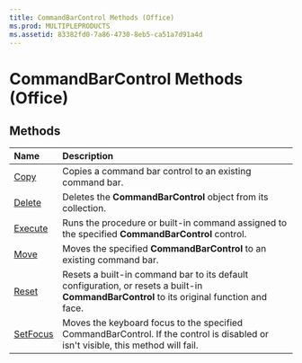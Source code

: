 ```yaml
---
title: CommandBarControl Methods (Office)
ms.prod: MULTIPLEPRODUCTS
ms.assetid: 83382fd0-7a86-4730-8eb5-ca51a7d91a4d
---
```



# CommandBarControl Methods (Office)

## Methods



|**Name**|**Description**|
|:-----|:-----|
|[Copy](commandbarcontrol-copy-method-office.md)|Copies a command bar control to an existing command bar.|
|[Delete](commandbarcontrol-delete-method-office.md)|Deletes the  **CommandBarControl** object from its collection.|
|[Execute](commandbarcontrol-execute-method-office.md)|Runs the procedure or built-in command assigned to the specified  **CommandBarControl** control.|
|[Move](commandbarcontrol-move-method-office.md)|Moves the specified  **CommandBarControl** to an existing command bar.|
|[Reset](commandbarcontrol-reset-method-office.md)|Resets a built-in command bar to its default configuration, or resets a built-in  **CommandBarControl** to its original function and face.|
|[SetFocus](commandbarcontrol-setfocus-method-office.md)|Moves the keyboard focus to the specified CommandBarControl. If the control is disabled or isn't visible, this method will fail.|

